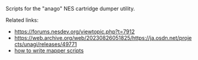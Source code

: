 Scripts for the "anago" NES cartridge dumper utility.

Related links:

* https://forums.nesdev.org/viewtopic.php?t=7912
* https://web.archive.org/web/20230826051825/https://ja.osdn.net/projects/unagi/releases/49771
* [how to write mapper scripts](https://web.archive.org/web/20201205090017/http://unagi.osdn.jp/cgi-bin/hiki/hiki.cgi?how+to+describe+mapper+scripts)

